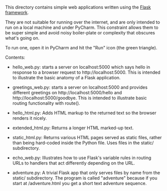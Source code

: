 This directory contains simple web applications written using the
[Flask framework](http://flask.pocoo.org/docs/0.11/quickstart/).

They are not suitable for running over the internet, and are only intended to run
on a local machine and under PyCharm. This constraint allows them to be super simple
and avoid noisy boiler-plate or complexity that obscures what's going on.

To run one, open it in PyCharm and hit the "Run" icon (the green triangle).

Contents:


* hello_web.py: starts a server on localhost:5000 which says hello in response to a
  browser request to http://localhost:5000. This is intended to illustrate the basic
  anatomy of a Flask application.

* greetings_web.py: starts a server on localhost:5000 and provides different greetings
  on http://localhost:5000/hello and http://localhost:5000/goodbye. This is intended to
  illustrate basic routing functionality with route().

* hello_html.py: Adds HTML markup to the returned text so the browser renders it nicely.

* extended_html.py: Returns a longer HTML marked-up text.

* static_html.py: Returns various HTML pages served as static files, rather than being
  hard-coded inside the Python file. Uses files in the static/ subdirectory.

* echo_web.py: Illustrates how to use Flask's variable rules in routing URLs to handlers
  that act differently depending on the URL.
  
* adventure.py: A trivial Flask app that only serves files by name from the static/
  subdirectory. The program is called "adventure" because if you start at /adventure.html
  you get a short text adventure sequence.
